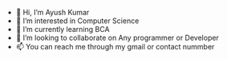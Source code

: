 - 👋 Hi, I’m Ayush Kumar
- 👀 I’m interested in Computer Science
- 🌱 I’m currently learning BCA
- 💞️ I’m looking to collaborate on Any programmer or Developer
- 📫 You can reach me through my gmail or contact nummber

<!---
i-m-ayush/i-m-ayush is a ✨ special ✨ repository because its `README.md` (this file) appears on your GitHub profile.
You can click the Preview link to take a look at your changes.
--->

